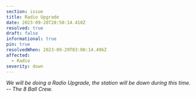 ```yaml
---
section: issue
title: Radio Upgrade
date: 2023-09-28T20:50:14.410Z
resolved: true
draft: false
informational: true
pin: true
resolvedWhen: 2023-09-29T03:00:14.496Z
affected:
  - Radio
severity: down
---
```

*We will be doing a Radio Upgrade, the station will be down during this time. -- The 8 Ball Crew.*